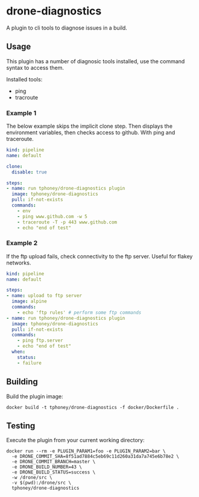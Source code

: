 # drone-diagnostics

A plugin to cli tools to diagnose issues in a build.

## Usage

This plugin has a number of diagnosic tools installed, use the command syntax to access them.

Installed tools:

- ping
- tracroute

### Example 1

The below example skips the implicit clone step. Then displays the environment variables, then checks access to github. With ping and traceroute.

```yaml
kind: pipeline
name: default

clone:
  disable: true

steps:
- name: run tphoney/drone-diagnostics plugin
  image: tphoney/drone-diagnostics
  pull: if-not-exists
  commands:
    - env
    - ping www.github.com -w 5
    - traceroute -T -p 443 www.github.com
    - echo "end of test"
```

### Example 2

If the ftp upload fails, check connectivity to the ftp server. Useful for flakey networks.

```yaml
kind: pipeline
name: default

steps:
- name: upload to ftp server
  image: alpine
  commands:
    - echo 'ftp rules' # perform some ftp commands
- name: run tphoney/drone-diagnostics plugin
  image: tphoney/drone-diagnostics
  pull: if-not-exists
  commands:
    - ping ftp.server
    - echo "end of test"
  when:
    status:
    - failure
```

## Building

Build the plugin image:

```text
docker build -t tphoney/drone-diagnostics -f docker/Dockerfile .
```

## Testing

Execute the plugin from your current working directory:

```text
docker run --rm -e PLUGIN_PARAM1=foo -e PLUGIN_PARAM2=bar \
  -e DRONE_COMMIT_SHA=8f51ad7884c5eb69c11d260a31da7a745e6b78e2 \
  -e DRONE_COMMIT_BRANCH=master \
  -e DRONE_BUILD_NUMBER=43 \
  -e DRONE_BUILD_STATUS=success \
  -w /drone/src \
  -v $(pwd):/drone/src \
  tphoney/drone-diagnostics
```
